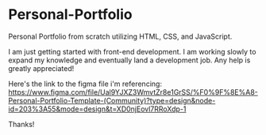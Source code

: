 # Personal-Portfolio
Personal Portfolio from scratch utilizing HTML, CSS, and JavaScript.

I am just getting started with front-end development. I am working slowly to expand my knowledge and eventually land a development job.
Any help is greatly appreciated!

Here's the link to the figma file i'm referencing: https://www.figma.com/file/Ual9YJXZ3WmvtZr8e1GrSS/%F0%9F%8E%A8-Personal-Portfolio-Template-(Community)?type=design&node-id=203%3A55&mode=design&t=XD0njEovl7RRoXdp-1

Thanks!
